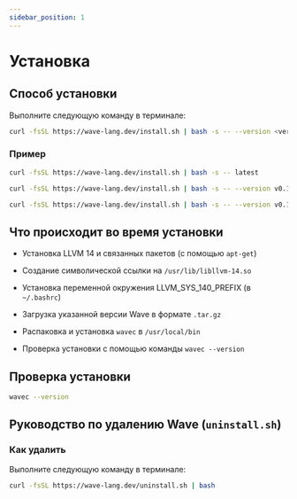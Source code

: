 ```yaml
---
sidebar_position: 1
---
```


# Установка

## Способ установки

Выполните следующую команду в терминале:

```bash
curl -fsSL https://wave-lang.dev/install.sh | bash -s -- --version <version>
```

### Пример

```bash
curl -fsSL https://wave-lang.dev/install.sh | bash -s -- latest
```

```bash
curl -fsSL https://wave-lang.dev/install.sh | bash -s -- --version v0.1.3-pre-beta
```

```bash
curl -fsSL https://wave-lang.dev/install.sh | bash -s -- --version v0.1.3-pre-beta-nightly-2025-07-11
```

## Что происходит во время установки
- Установка LLVM 14 и связанных пакетов (с помощью `apt-get`)

- Создание символической ссылки на `/usr/lib/libllvm-14.so`

- Установка переменной окружения LLVM_SYS_140_PREFIX (в `~/.bashrc`)

- Загрузка указанной версии Wave в формате `.tar.gz`

- Распаковка и установка `wavec` в `/usr/local/bin`

- Проверка установки с помощью команды `wavec --version`

## Проверка установки

```bash
wavec --version
```

## Руководство по удалению Wave (`uninstall.sh`)
### Как удалить
Выполните следующую команду в терминале:

```bash
curl -fsSL https://wave-lang.dev/uninstall.sh | bash
```
